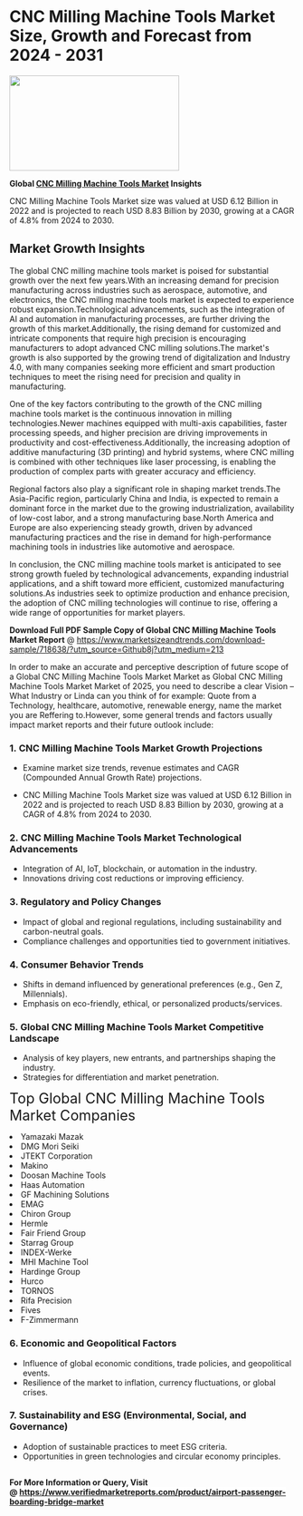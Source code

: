 <H1>CNC Milling Machine Tools Market Size, Growth and Forecast from 2024 - 2031</H1><img class="aligncenter size-medium wp-image-584254" src="https://thirdeyenews.in/wp-content/uploads/2024/09/Global-Market-Research-300x168.jpeg" alt="" width="300" height="168" /><p><strong>Global&nbsp;<a href="https://www.marketsizeandtrends.com/download-sample/718638/?utm_source=Github8j?utm_medium=213">CNC Milling Machine Tools Market</a> Insights</strong></p><p>CNC Milling Machine Tools Market size was valued at USD 6.12 Billion in 2022 and is projected to reach USD 8.83 Billion by 2030, growing at a CAGR of 4.8% from 2024 to 2030.</p><p><h2>Market Growth Insights</h2> <p>The global CNC milling machine tools market is poised for substantial growth over the next few years.With an increasing demand for precision manufacturing across industries such as aerospace, automotive, and electronics, the CNC milling machine tools market is expected to experience robust expansion.Technological advancements, such as the integration of AI and automation in manufacturing processes, are further driving the growth of this market.Additionally, the rising demand for customized and intricate components that require high precision is encouraging manufacturers to adopt advanced CNC milling solutions.The market's growth is also supported by the growing trend of digitalization and Industry 4.0, with many companies seeking more efficient and smart production techniques to meet the rising need for precision and quality in manufacturing.</p> <p>One of the key factors contributing to the growth of the CNC milling machine tools market is the continuous innovation in milling technologies.Newer machines equipped with multi-axis capabilities, faster processing speeds, and higher precision are driving improvements in productivity and cost-effectiveness.Additionally, the increasing adoption of additive manufacturing (3D printing) and hybrid systems, where CNC milling is combined with other techniques like laser processing, is enabling the production of complex parts with greater accuracy and efficiency.</p> <p>Regional factors also play a significant role in shaping market trends.The Asia-Pacific region, particularly China and India, is expected to remain a dominant force in the market due to the growing industrialization, availability of low-cost labor, and a strong manufacturing base.North America and Europe are also experiencing steady growth, driven by advanced manufacturing practices and the rise in demand for high-performance machining tools in industries like automotive and aerospace.</p> <p>In conclusion, the CNC milling machine tools market is anticipated to see strong growth fueled by technological advancements, expanding industrial applications, and a shift toward more efficient, customized manufacturing solutions.As industries seek to optimize production and enhance precision, the adoption of CNC milling technologies will continue to rise, offering a wide range of opportunities for market players.</p> <p><span class=""><strong>Download Full PDF Sample Copy of Global CNC Milling Machine Tools Market Report</strong> @ <a href="https://www.marketsizeandtrends.com/download-sample/718638/?utm_source=Github8j?utm_medium=213" target="_blank">https://www.marketsizeandtrends.com/download-sample/718638/?utm_source=Github8j?utm_medium=213</a></span></p><p>In order to make an accurate and perceptive description of future scope of a Global&nbsp;CNC Milling Machine Tools Market Market as Global&nbsp;CNC Milling Machine Tools Market Market of 2025, you need to describe a clear Vision &ndash; What Industry or Linda can you think of for example: Quote from a Technology, healthcare, automotive, renewable energy, name the market you are Reffering to.However, some general trends and factors usually impact market reports and their future outlook include:</p><h3>1.&nbsp;<strong>CNC Milling Machine Tools Market Growth Projections</strong></h3><ul><li>Examine market size trends, revenue estimates and CAGR (Compounded Annual Growth Rate) projections.</li><li><p>CNC Milling Machine Tools Market size was valued at USD 6.12 Billion in 2022 and is projected to reach USD 8.83 Billion by 2030, growing at a CAGR of 4.8% from 2024 to 2030.</p></li></ul><h3>2.&nbsp;<strong>CNC Milling Machine Tools Market Technological Advancements</strong></h3><ul><li>Integration of AI, IoT, blockchain, or automation in the industry.</li><li>Innovations driving cost reductions or improving efficiency.</li></ul><h3>3.&nbsp;<strong>Regulatory and Policy Changes</strong></h3><ul><li>Impact of global and regional regulations, including sustainability and carbon-neutral goals.</li><li>Compliance challenges and opportunities tied to government initiatives.</li></ul><h3>4.&nbsp;<strong>Consumer Behavior Trends</strong></h3><ul><li>Shifts in demand influenced by generational preferences (e.g., Gen Z, Millennials).</li><li>Emphasis on eco-friendly, ethical, or personalized products/services.</li></ul><h3>5.&nbsp;<strong>Global CNC Milling Machine Tools Market Competitive Landscape</strong></h3><ul><li>Analysis of key players, new entrants, and partnerships shaping the industry.</li><li>Strategies for differentiation and market penetration.</li></ul><p data-pm-slice="1 1 []"><span style="color: inherit; font-family: inherit; font-size: 25px;">Top Global CNC Milling Machine Tools Market Companies</span></p><div class="" data-test-id=""><p><li>Yamazaki Mazak</li><li> DMG Mori Seiki</li><li> JTEKT Corporation</li><li> Makino</li><li> Doosan Machine Tools</li><li> Haas Automation</li><li> GF Machining Solutions</li><li> EMAG</li><li> Chiron Group</li><li> Hermle</li><li> Fair Friend Group</li><li> Starrag Group</li><li> INDEX-Werke</li><li> MHI Machine Tool</li><li> Hardinge Group</li><li> Hurco</li><li> TORNOS</li><li> Rifa Precision</li><li> Fives</li><li> F-Zimmermann</li></p></div><h3>6.&nbsp;<strong>Economic and Geopolitical Factors</strong></h3><ul><li>Influence of global economic conditions, trade policies, and geopolitical events.</li><li>Resilience of the market to inflation, currency fluctuations, or global crises.</li></ul><h3>7.&nbsp;<strong>Sustainability and ESG (Environmental, Social, and Governance)</strong></h3><ul><li>Adoption of sustainable practices to meet ESG criteria.</li><li>Opportunities in green technologies and circular economy principles.</li></ul><h2><strong style="font-size: 14px;">For More Information or Query, Visit @&nbsp;</strong><a style="background-color: #ffffff; font-size: 14px;" href="https://www.marketsizeandtrends.com/report/cnc-milling-machine-tools-market/" target="_blank">https://www.verifiedmarketreports.com/product/airport-passenger-boarding-bridge-market</a></h2>